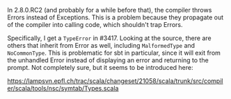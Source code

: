 In 2.8.0.RC2 (and probably for a while before that), the compiler throws Errors instead of Exceptions.  This is a problem because they propagate out of the compiler into calling code, which shouldn't trap Errors.

Specifically, I get a `TypeError` in #3417.  Looking at the source, there are others that inherit from Error as well, including `MalformedType` and `NoCommonType`.  This is problematic for sbt in particular, since it will exit from the unhandled Error instead of displaying an error and returning to the prompt.
Not completely sure, but it seems to be introduced here:

https://lampsvn.epfl.ch/trac/scala/changeset/21058/scala/trunk/src/compiler/scala/tools/nsc/symtab/Types.scala
